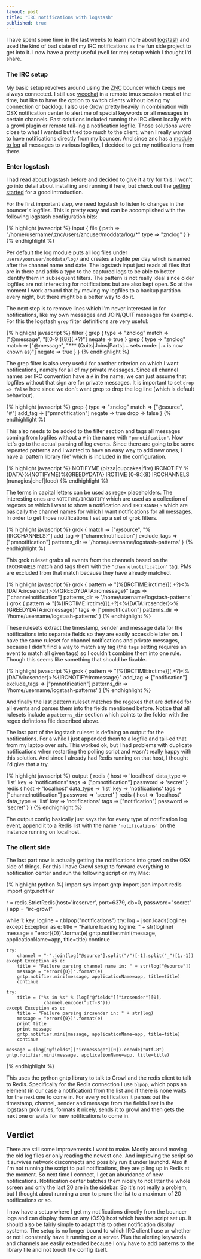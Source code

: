 ```yaml
---
layout: post
title: "IRC notifications with logstash"
published: true
---
```


I have spent some time in the last weeks to learn more about
[logstash](http://logstash.net/) and used the kind of bad state of my IRC
notifications as the fun side project to get into it. I now have a pretty
useful (well for me) setup which I thought I'd share.

### The IRC setup
My basic setup revolves around using the [ZNC](http://znc.in) bouncer which
keeps me always connected. I still use [weechat](http://www.weechat.org/) in a
remote tmux session most of the time, but like to have the option to switch
clients without losing my connection or backlog. I also use
[Growl](http://growl.info/) pretty heavily in combination with OSX
notification center to alert me of special keywords or all messages in certain
channels. Past solutions included running the IRC client locally with a growl
plugin or remote tail-ing a notification logfile. Those solutions were close to
what I wanted but tied too much to the client, when I really wanted to have
notifications directly from my bouncer. And since znc has a [module to
log](http://wiki.znc.in/Log) all messages to various logfiles, I decided to get
my notifications from there.

### Enter logstash
I had read about logstash before and decided to give it a try for this. I won't
go into detail about installing and running it here, but check out the [getting
started](http://logstash.net/docs/1.1.4/tutorials/getting-started-simple) for a
good introduction.

For the first important step, we need logstash to listen to changes in the
bouncer's logfiles. This is pretty easy and can be accomplished with the
following logstash configuration bits:

{% highlight javascript %}
input {
  file {
    path => "/home/username/.znc/users/zncuser/moddata/log/*"
    type => "znclog"
  }
}
{% endhighlight %}

Per default the log module puts all log files under
`users/youruser/moddata/log/` and creates a logfile per day which is named
after the channel name and date. The logstash input just reads all files that
are in there and adds a type to the captured logs to be able to better identify
them in subsequent filters. The pattern is not really ideal since older
logfiles are not interesting for notifications but are also kept open. So at
the moment I work around that by moving my logfiles to a backup partition every
night, but there might be a better way to do it.

The next step is to remove lines which I'm never interested in for
notifications, like my own messages and JOIN/QUIT messages for example. For
this the logstash `grep` filter definitions are very useful:

{% highlight javascript %}
filter {
  grep {
    type => "znclog"
    match => ["@message", "\[[0-9:]{8}\](.+?)<USERNAME>"]
    negate => true
  }
  grep {
    type => "znclog"
    match => ["@message", "\*\*\* (Quits|Joins|Parts|.+ sets mode: |.+ is now known as)"]
    negate => true
  }
}
{% endhighlight %}

The grep filter is also very useful for another criterion on which I want
notifications, namely for all of my private messages. Since all
channel names per IRC convention have a `#` in the name, we can just assume
that logfiles without that sign are for private messages. It is important to
set `drop => false` here since we don't want grep to drop the log line (which
is default behaviour).

{% highlight javascript %}
grep {
  type => "znclog"
  match => ["@source", "#"]
  add_tag => ["pmnotification"]
  negate => true
  drop => false
}
{% endhighlight %}

This also needs to be added to the filter section and tags all messages coming
from logfiles without a `#` in the name with `"pmnotifcation"`. Now let's go to
the actual parsing of log events. Since there are going to be some repeated
patterns and I wanted to have an easy way to add new ones, I have a 'pattern
library file' which is included in the configuration.

{% highlight javascript %}
NOTIFYME (pizza|cupcakes|fire)
IRCNOTIFY %{DATA}%{NOTIFYME}%{GREEDYDATA}
IRCTIME [0-9:]{8}
IRCCHANNELS (nunagios|chef|food)
{% endhighlight %}

The terms in capital letters can be used as regex placeholders. The interesting
ones are `NOTIFYME/IRCNOTIFY` which are used as a collection of regexes on
which I want to show a notification and `IRCCHANNELS` which are basically the
channel names for which I want notifications for all messages. In order to get
those notifications I set up a set of grok filters.

{% highlight javascript %}
grok {
  match => ["@source", "%{IRCCHANNELS}"]
  add_tag => ["channelnotification"]
  exclude_tags => ["pmnotification"]
  patterns_dir => '/home/username/logstash-patterns'
}
{% endhighlight %}

This grok ruleset grabs all events from the channels based on the `IRCCHANNELS`
match and tags them with the `"channelnotification"` tag. PMs are excluded from
that match because they have already matched.

{% highlight javascript %}
grok {
  pattern => "\[%{IRCTIME:irctime}\](.+?)<%{DATA:ircsender}>%{GREEDYDATA:ircmessage}"
  tags => ["channelnotification"]
  patterns_dir => '/home/username/logstash-patterns'
}
grok {
  pattern => "\[%{IRCTIME:irctime}\](.+?)<%{DATA:ircsender}>%{GREEDYDATA:ircmessage}"
  tags => ["pmnotification"]
  patterns_dir => '/home/username/logstash-patterns'
}
{% endhighlight %}

These rulesets extract the timestamp, sender and message data for the
notifications into separate fields so they are easily accessible later on. I
have the same ruleset for channel notifications and private messages, because I
didn't find a way to match any tag (the `tags` setting requires an event to
match all given tags) so I couldn't combine them into one rule. Though this
seems like something that should be fixable.

{% highlight javascript %}
grok {
  pattern => "\[%{IRCTIME:irctime}\](.+?)<%{DATA:ircsender}>%{IRCNOTIFY:ircmessage}"
  add_tag => ["notification"]
  exclude_tags => ["pmnotification"]
  patterns_dir => '/home/username/logstash-patterns'
}
{% endhighlight %}

And finally the last pattern ruleset matches the regexes that are defined for all
events and parses them into the fields mentioned before. Notice that all
rulesets include a `patterns_dir` section which points to the folder with the
regex defintions file described above.

The last part of the logstash ruleset is defining an output for the
notifications. For a while I just appended them to a logfile and tail-ed that
from my laptop over ssh. This worked ok, but I had problems with duplicate
notifications when restarting the polling script and wasn't really happy with
this solution. And since I already had Redis running on that host, I thought
I'd give that a try.

{% highlight javascript %}
output {
  redis {
    host => 'localhost'
    data_type => 'list'
    key => 'notifications'
    tags => ["pmnotification"]
    password => 'secret'
  }
  redis {
    host => 'localhost'
    data_type => 'list'
    key => 'notifications'
    tags => ["channelnotification"]
    password => 'secret'
  }
  redis {
    host => 'localhost'
    data_type => 'list'
    key => 'notifications'
    tags => ["notification"]
    password => 'secret'
  }
}
{% endhighlight %}

The output config basically just says the for every type of notification log
event, append it to a Redis list with the name `'notifications'` on
the instance running on localhost.

### The client side
The last part now is actually getting the notifications into growl on the OSX
side of things. For this I have Growl setup to forward everything to
notification center and run the following script on my Mac:

{% highlight python %}
import sys
import gntp
import json
import redis
import gntp.notifier

r = redis.StrictRedis(host='ircserver',
                      port=6379, db=0,
                      password="secret"
)
app = "irc-growl"

while 1:
    key, logline = r.blpop("notifications")
    try:
        log = json.loads(logline)
    except Exception as e:
        title = "Failure loading logline: " + str(logline)
        message = "error({0})".format(e)
        gntp.notifier.mini(message, applicationName=app, title=title)
        continue

    try:
        channel = "-".join(log["@source"].split("/")[-1].split("_")[1:-1])
    except Exception as e:
        title = "Failure parsing channel name in: " + str(log["@source"])
        message = "error({0})".format(e)
        gntp.notifier.mini(message, applicationName=app, title=title)
        continue

    try:
        title = ("%s in %s" % (log["@fields"]["ircsender"][0],
                  channel.encode("utf-8")))
    except Exception as e:
        title = "Failure parsing ircsender in: " + str(log)
        message = "error({0})".format(e)
        print title
        print message
        gntp.notifier.mini(message, applicationName=app, title=title)
        continue

    message = (log["@fields"]["ircmessage"][0]).encode("utf-8")
    gntp.notifier.mini(message, applicationName=app, title=title)
{% endhighlight %}

This uses the python gntp library to talk to Growl and the redis client to talk
to Redis. Specifically for the Redis connection I use `blpop`, which pops an
element (in our case a notification) from the list and if there is none waits
for the next one to come in. For every notification it parses out the
timestamp, channel, sender and message from the fields I set in the logstash
grok rules, formats it nicely, sends it to growl and then gets the next one or
waits for new notifications to come in.

## Verdict
There are still some improvements I want to make. Mostly around moving the old
log files or only reading the newest one. And improving the script so it
survives network disconnects and possibly run it under launchd. Also if I'm not
running the script to pull notifications, they are piling up in Redis at the
moment. So next time I connect, I get an abundance of new notifications.
Notification center batches them nicely to not litter the whole screen and only
the last 20 are in the sidebar. So it's not really a problem, but I thought
about running a cron to prune the list to a maximum of 20 notifications or so.

I now have a setup where I get my notifications directly from the bouncer logs
and can display them on any (OSX) host which has the script set up. It should
also be fairly simple to adapt this to other notification display systems. The
setup is no longer bound to which IRC client I use or whether or not I
constantly have it running on a server. Plus the alerting keywords and channels
are easily extended because I only have to add patterns to the library file
and not touch the config itself.

